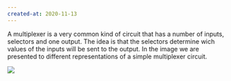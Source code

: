 ```yaml
---
created-at: 2020-11-13
---
```

A multiplexer is a very common kind of circuit that has a number of inputs, selectors and one output. The idea is that the selectors determine wich values of the inputs will be sent to the output. In the image we are presented to different representations of a simple multiplexer circuit.

![](multiplexer.png)